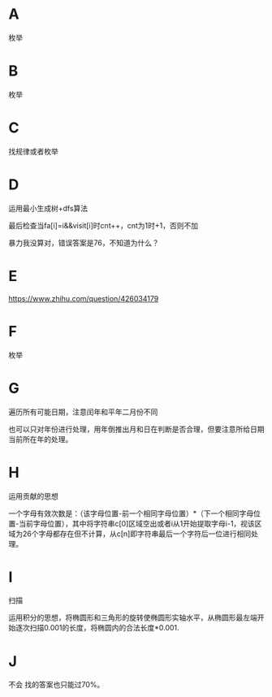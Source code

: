 # A

枚举

# B

枚举

# C

找规律或者枚举

# D

运用最小生成树+dfs算法

最后检查当fa[i]=i&&visit[i]时cnt++，cnt为1时+1，否则不加

暴力我没算对，错误答案是76，不知道为什么？

# E

https://www.zhihu.com/question/426034179

# F

枚举

# G

遍历所有可能日期，注意闰年和平年二月份不同

也可以只对年份进行处理，用年倒推出月和日在判断是否合理，但要注意所给日期当前所在年的处理。

# H

运用贡献的思想

一个字母有效次数是：（该字母位置-前一个相同字母位置）*（下一个相同字母位置-当前字母位置），其中将字符串c[0]区域空出或者i从1开始提取字母i-1，视该区域为26个字母都存在但不计算，从c[n]即字符串最后一个字符后一位进行相同处理。

# I

扫描

运用积分的思想，将椭圆形和三角形的旋转使椭圆形实轴水平，从椭圆形最左端开始逐次扫描0.001的长度，将椭圆内的合法长度*0.001.

# J

不会 找的答案也只能过70%。

